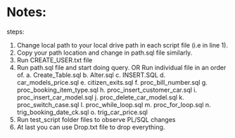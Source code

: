 # Notes:
steps:
1. Change local path to your local drive path in each script file (i.e in line 1).
2. Copy your path location and change in path.sql file similarly.
3. Run CREATE_USER.txt file
4. Run path.sql file and start doing query. 
    OR Run individual file in an order of.
        a. Create_Table.sql
        b. Alter.sql
        c. INSERT.SQL
        d. car_models_price.sql
        e. citizen_exits.sql
        f. proc_bill_number.sql
        g. proc_booking_item_type.sql
        h. proc_insert_customer_car.sql
        i. proc_insert_car_model.sql
        j. proc_delete_car_model.sql
        k. proc_switch_case.sql
        l. proc_while_loop.sql
        m. proc_for_loop.sql
        n. trig_booking_date_ck.sql
        o. trig_car_price.sql
5. Run test_script folder files to observe PL/SQL changes
5. At last you can use Drop.txt file to drop everything.